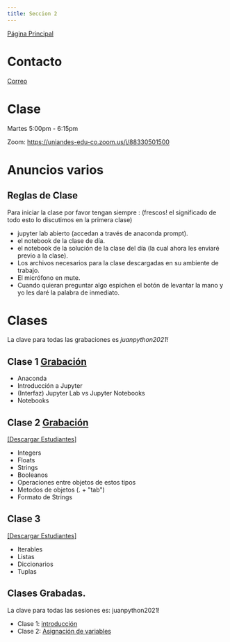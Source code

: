 ```yaml
---
title: Seccion 2
---
```

[Página Principal](./README.md)

# Contacto
[Correo](mailto:js.moreno11@uniandes.edu.co)

# Clase
Martes 5:00pm - 6:15pm 

Zoom: https://uniandes-edu-co.zoom.us/j/88330501500


# Anuncios varios
## Reglas de Clase

Para iniciar la clase por favor tengan siempre : (frescos! el significado de todo esto lo discutimos en la primera clase)
- jupyter lab abierto (accedan a través de anaconda prompt).
- el notebook de la clase de día.
- el notebook de la solución de la clase del día (la cual ahora les enviaré previo a la clase).
- Los archivos necesarios para la clase descargadas en su ambiente de trabajo. 
- El micrófono en mute.
- Cuando quieran preguntar algo espichen el botón de levantar la mano y yo les daré la palabra de inmediato.                  


# Clases
La clave para todas las grabaciones es _juanpython2021!_

## Clase 1 [Grabación](https://uniandes-edu-co.zoom.us/rec/share/wx3eYExR4s8Ps7a47toDWlnmUV8UYIZR3UDiEAnVgkzib0AtDX1GpNmRXdYMu6eG.6Md1lUoWvnWY7rcE)
- Anaconda
- Introducción a Jupyter 
- (Interfaz) Jupyter Lab vs Jupyter Notebooks
- Notebooks

## Clase 2 [Grabación](https://uniandes-edu-co.zoom.us/rec/share/BWQqKOEqoq9Epg0jPiwPV-aCUIkdmlN_z4hugJBRiQJKKw5v4YkCERu2ELJ4qzyp.E_wbkz56Oun3DXxn)
<a id="raw-url" href="https://github.com/julianchitiva/tallerpython/blob/main/clases/20211/Clase_1_Introduccion/Clase_1_Estudiantes_1_JC.ipynb" download>[Descargar Estudiantes]</a> 
- Integers
- Floats
- Strings
- Booleanos
- Operaciones entre objetos de estos tipos
- Metodos de objetos (. + "tab")
- Formato de Strings

## Clase 3 
<a id="raw-url" href="https://github.com/julianchitiva/tallerpython/blob/main/clases/20211/Clase_1_Introduccion/Clase_1_Estudiantes_2_JC.ipynb" download>[Descargar Estudiantes]</a> 

- Iterables
- Listas
- Diccionarios
- Tuplas


## Clases Grabadas.

La clave para todas las sesiones es: juanpython2021!

- Clase 1: [introducción](https://uniandes-edu-co.zoom.us/rec/share/wx3eYExR4s8Ps7a47toDWlnmUV8UYIZR3UDiEAnVgkzib0AtDX1GpNmRXdYMu6eG.6Md1lUoWvnWY7rcE)
- Clase 2: [Asignación de variables](https://uniandes-edu-co.zoom.us/rec/share/BWQqKOEqoq9Epg0jPiwPV-aCUIkdmlN_z4hugJBRiQJKKw5v4YkCERu2ELJ4qzyp.E_wbkz56Oun3DXxn)


